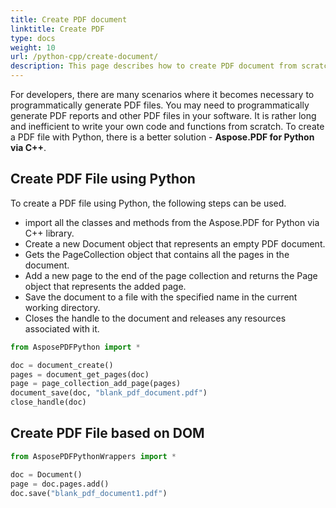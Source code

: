 ```yaml
---
title: Create PDF document
linktitle: Create PDF
type: docs
weight: 10
url: /python-cpp/create-document/
description: This page describes how to create PDF document from scratch with Aspose.PDF for Python via C++ library.
---
```


For developers, there are many scenarios where it becomes necessary to programmatically generate PDF files. You may need to programmatically generate PDF reports and other PDF files in your software. It is rather long and inefficient to write your own code and functions from scratch. To create a PDF file with Python, there is a better solution - **Aspose.PDF for Python via C++**.

## Create PDF File using Python

To create a PDF file using Python, the following steps can be used.

* import all the classes and methods from the Aspose.PDF for Python via C++ library.
* Create a new Document object that represents an empty PDF document.
* Gets the PageCollection object that contains all the pages in the document.
* Add a new page to the end of the page collection and returns the Page object that represents the added page.
* Save the document to a file with the specified name in the current working directory.
* Closes the handle to the document and releases any resources associated with it.

```python
from AsposePDFPython import *

doc = document_create()
pages = document_get_pages(doc)
page = page_collection_add_page(pages)
document_save(doc, "blank_pdf_document.pdf")
close_handle(doc)
```


## Create PDF File based on DOM

```python
from AsposePDFPythonWrappers import *

doc = Document()
page = doc.pages.add()
doc.save("blank_pdf_document1.pdf")
```
